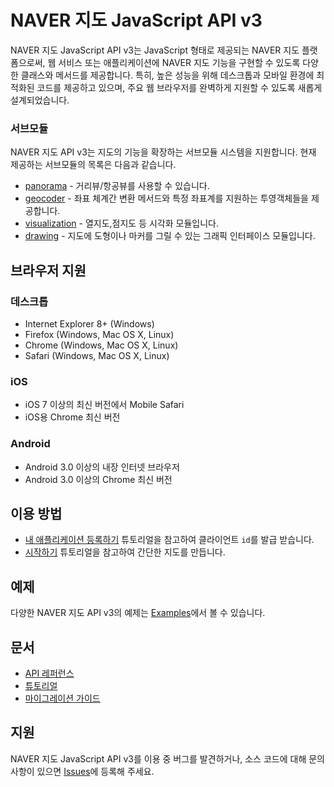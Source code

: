 # NAVER 지도 JavaScript API v3

NAVER 지도 JavaScript API v3는 JavaScript 형태로 제공되는 NAVER 지도 플랫폼으로써, 웹 서비스 또는 애플리케이션에 NAVER 지도 기능을 구현할 수 있도록 다양한 클래스와 메서드를 제공합니다.
특히, 높은 성능을 위해 데스크톱과 모바일 환경에 최적화된 코드를 제공하고 있으며, 주요 웹 브라우저를 완벽하게 지원할 수 있도록 새롭게 설계되었습니다.

### 서브모듈

NAVER 지도 API v3는 지도의 기능을 확장하는 서브모듈 시스템을 지원합니다. 현재 제공하는 서브모듈의 목록은 다음과 같습니다.

* [panorama](https://navermaps.github.io/maps.js/docs/tutorial-Panorama.html) -  거리뷰/항공뷰를 사용할 수 있습니다.
* [geocoder](https://navermaps.github.io/maps.js/docs/module-geocoder.html) - 좌표 체계간 변환 메서드와 특정 좌표계를 지원하는 투영객체들을 제공합니다.  
* [visualization](https://navermaps.github.io/maps.js/docs/tutorial-Visualization.html) - 열지도,점지도 등 시각화 모듈입니다.
* [drawing](https://navermaps.github.io/maps.js/docs/module-drawing.html) - 지도에 도형이나 마커를 그릴 수 있는 그래픽 인터페이스 모듈입니다.

## 브라우저 지원

### 데스크톱

* Internet Explorer 8+ (Windows)
* Firefox (Windows, Mac OS X, Linux)
* Chrome (Windows, Mac OS X, Linux)
* Safari (Windows, Mac OS X, Linux)

### iOS

* iOS 7 이상의 최신 버전에서 Mobile Safari
* iOS용 Chrome 최신 버전

### Android

* Android 3.0 이상의 내장 인터넷 브라우저
* Android 3.0 이상의 Chrome 최신 버전

## 이용 방법

* [내 애플리케이션 등록하기](https://navermaps.github.io/maps.js/docs/tutorial-1-Getting-Client-ID.html) 튜토리얼을 참고하여 클라이언트 `id`를 발급 받습니다.
* [시작하기](https://navermaps.github.io/maps.js/docs/tutorial-2-Getting-Started.html) 튜토리얼을 참고하여 간단한 지도를 만듭니다.

## 예제

다양한 NAVER 지도 API v3의 예제는 [Examples](https://navermaps.github.io/maps.js/docs/tutorial-digest.example.html)에서 볼 수 있습니다.

## 문서

* [API 레퍼런스](https://navermaps.github.io/maps.js/docs/index.html)
* [튜토리얼](https://navermaps.github.io/maps.js/docs/tutorial-0-Getting-Started.html)
* [마이그레이션 가이드](https://navermaps.github.io/maps.js/docs/tutorial-Migrate-From-v2.html)

## 지원

NAVER 지도 JavaScript API v3를 이용 중 버그를 발견하거나, 소스 코드에 대해 문의 사항이 있으면 [Issues](https://github.com/navermaps/maps.js/issues)에 등록해 주세요.
